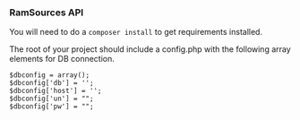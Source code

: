### RamSources API

You will need to do a `composer install` to get requirements installed.  

The root of your project should include a config.php with the following array elements for DB connection. 
```
$dbconfig = array();
$dbconfig['db'] = '';
$dbconfig['host'] = '';
$dbconfig['un'] = "";
$dbconfig['pw'] = "";
```